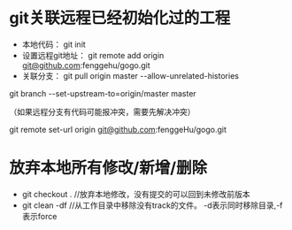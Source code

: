 # git关联远程已经初始化过的工程
- 本地代码： git init
- 设置远程git地址： git remote add origin git@github.com:fenggehu/gogo.git
- 关联分支： 
git pull origin master --allow-unrelated-histories

git branch --set-upstream-to=origin/master master

（如果远程分支有代码可能报冲突，需要先解决冲突）

git remote set-url origin git@github.com:fenggeHu/gogo.git

# 放弃本地所有修改/新增/删除
- git checkout . //放弃本地修改，没有提交的可以回到未修改前版本
- git clean -df  //从工作目录中移除没有track的文件。 -d表示同时移除目录,-f表示force
